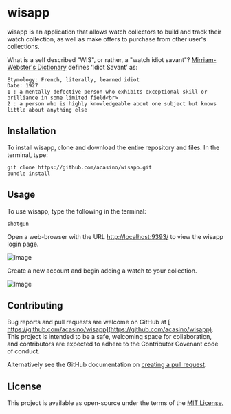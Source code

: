 # wisapp

<!--- These are examples. See https://shields.io for others or to customize this set of shields. You might want to include dependencies, project status and licence info here --->


wisapp is an application that allows watch collectors to build and track their watch collection, as well as make offers to purchase from other user's collections.

What is a self described "WIS", or rather, a "watch idiot savant"? [Mirriam-Webster's Dictionary](http://www.m-w.com/cgi-bin/dictionary?book=Dictionary&va=idiot+savant) defines ‘Idiot Savant’ as:
```
Etymology: French, literally, learned idiot
Date: 1927
1 : a mentally defective person who exhibits exceptional skill or brilliance in some limited field<br>
2 : a person who is highly knowledgeable about one subject but knows little about anything else
```


## Installation

To install wisapp, clone and download the entire repository and files. In the terminal, type:

```
git clone https://github.com/acasino/wisapp.git
bundle install
```


## Usage

To use wisapp, type the following in the terminal:

```
shotgun
```

Open a web-browser with the URL [http://localhost:9393/](http://localhost:9393/) to view the wisapp login page. 

![Image](https://user-images.githubusercontent.com/8316268/108027184-5e022d80-6fef-11eb-8fbc-1e52bcbdd903.JPG)

Create a new account and begin adding a watch to your collection. 

![Image](https://user-images.githubusercontent.com/8316268/108027609-18923000-6ff0-11eb-92ba-60165b34e930.jpeg)

## Contributing
Bug reports and pull requests are welcome on GitHub at [ https://github.com/acasino/wisapp](https://github.com/acasino/wisapp). This project is intended to be a safe, welcoming space for collaboration, and contributors are expected to adhere to the Contributor Covenant code of conduct.

Alternatively see the GitHub documentation on [creating a pull request](https://help.github.com/en/github/collaborating-with-issues-and-pull-requests/creating-a-pull-request).

## License

This project is available as open-source under the terms of the [MIT License.](https://choosealicense.com/licenses/mit/)
